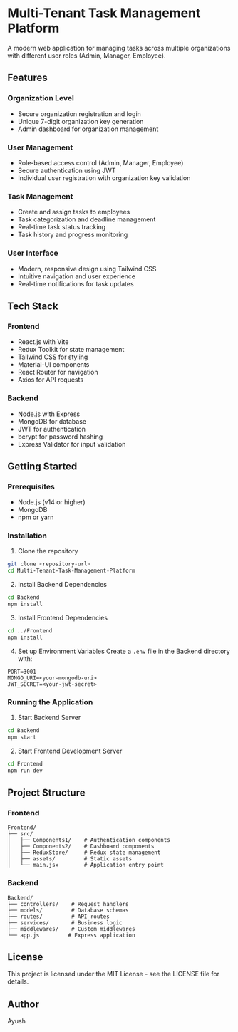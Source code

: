 # Multi-Tenant Task Management Platform

A modern web application for managing tasks across multiple organizations with different user roles (Admin, Manager, Employee).

## Features

### Organization Level
- Secure organization registration and login
- Unique 7-digit organization key generation
- Admin dashboard for organization management

### User Management
- Role-based access control (Admin, Manager, Employee)
- Secure authentication using JWT
- Individual user registration with organization key validation

### Task Management
- Create and assign tasks to employees
- Task categorization and deadline management
- Real-time task status tracking
- Task history and progress monitoring

### User Interface
- Modern, responsive design using Tailwind CSS
- Intuitive navigation and user experience
- Real-time notifications for task updates

## Tech Stack

### Frontend
- React.js with Vite
- Redux Toolkit for state management
- Tailwind CSS for styling
- Material-UI components
- React Router for navigation
- Axios for API requests

### Backend
- Node.js with Express
- MongoDB for database
- JWT for authentication
- bcrypt for password hashing
- Express Validator for input validation

## Getting Started

### Prerequisites
- Node.js (v14 or higher)
- MongoDB
- npm or yarn

### Installation

1. Clone the repository
```bash
git clone <repository-url>
cd Multi-Tenant-Task-Management-Platform
```

2. Install Backend Dependencies
```bash
cd Backend
npm install
```

3. Install Frontend Dependencies
```bash
cd ../Frontend
npm install
```

4. Set up Environment Variables
Create a `.env` file in the Backend directory with:
```env
PORT=3001
MONGO_URI=<your-mongodb-uri>
JWT_SECRET=<your-jwt-secret>
```

### Running the Application

1. Start Backend Server
```bash
cd Backend
npm start
```

2. Start Frontend Development Server
```bash
cd Frontend
npm run dev
```

## Project Structure

### Frontend
```
Frontend/
├── src/
│   ├── Components1/    # Authentication components
│   ├── Components2/    # Dashboard components
│   ├── ReduxStore/     # Redux state management
│   ├── assets/         # Static assets
│   └── main.jsx        # Application entry point
```

### Backend
```
Backend/
├── controllers/    # Request handlers
├── models/         # Database schemas
├── routes/         # API routes
├── services/       # Business logic
├── middlewares/    # Custom middlewares
└── app.js         # Express application
```

## License

This project is licensed under the MIT License - see the LICENSE file for details.

## Author

Ayush